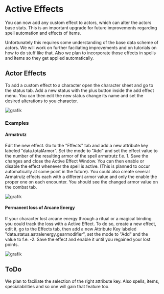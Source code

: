 # Active Effects
 You can now add any custom effect to actors, which can alter the actors base stats. This is an important upgrade for future improvements regarding spell automation and effects of items. 
 
Unfortunately this requires some understanding of the base data scheme of actors. We will work on further faciliating improvements and on tutorials on how to do stuff like that. 
Also we plan to incorporate those effects in spells and items so they get applied automatically.


## Actor Effects
To add a custom effect to a character open the character sheet and go to the status tab. Add a new status with the plus button inside the add effect menu.
You can then edit the new status change its name and set the desired alterations to you character.

![grafik](https://user-images.githubusercontent.com/44941845/112887103-0d442100-90d3-11eb-8ee5-aa056fcbe8e7.png)

### Examples
#### Armatrutz
Edit the new effect. Go to the "Effects" tab and add a new attribute key labeled "data.totalArmor". Set the mode to "Add" and set the effect value to the number of the resulting armor of the spell armatrutz f.e. 1.
Save the changes and close the Active Effect Window. You can then enable or disable the effect whenever the spell is active. (This is planned to occur automatically at some point in the future).
You could also create several Armatrutz effects each with a different armor value and only the enable the proper one on each encounter. You should see the changed armor value on the combat tab.

![grafik](https://user-images.githubusercontent.com/44941845/112887203-264cd200-90d3-11eb-8acd-901577120573.png)



#### Permanent loss of Arcane Energy
If your character lost arcane energy through a ritual or a magical binding you could track the loss with a Active Effect. To do so, create a new effect, edit it, go to the Effects tab, then add a new Attribute Key labeled "data.status.astralenergy.gearmodifier", set the mode to "Add" and the value to f.e. -2.
Save the effect and enable it until you regained your lost points.

![grafik](https://user-images.githubusercontent.com/44941845/112887282-441a3700-90d3-11eb-8d86-58271d4275eb.png)


## ToDo
We plan to faciliate the selection of the right attribute key. Also spells, items, specialabilities and so one will gain that feature too.
